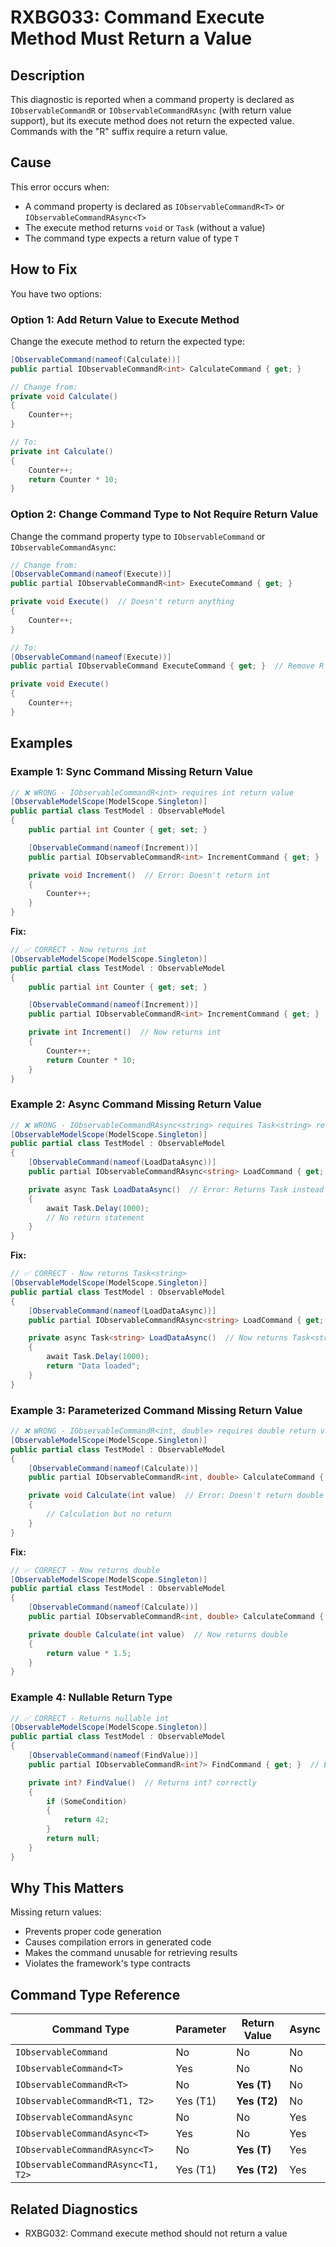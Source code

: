 # RXBG033: Command Execute Method Must Return a Value

## Description

This diagnostic is reported when a command property is declared as `IObservableCommandR` or `IObservableCommandRAsync` (with return value support), but its execute method does not return the expected value. Commands with the "R" suffix require a return value.

## Cause

This error occurs when:
- A command property is declared as `IObservableCommandR<T>` or `IObservableCommandRAsync<T>`
- The execute method returns `void` or `Task` (without a value)
- The command type expects a return value of type `T`

## How to Fix

You have two options:

### Option 1: Add Return Value to Execute Method

Change the execute method to return the expected type:

```csharp
[ObservableCommand(nameof(Calculate))]
public partial IObservableCommandR<int> CalculateCommand { get; }

// Change from:
private void Calculate()
{
    Counter++;
}

// To:
private int Calculate()
{
    Counter++;
    return Counter * 10;
}
```

### Option 2: Change Command Type to Not Require Return Value

Change the command property type to `IObservableCommand` or `IObservableCommandAsync`:

```csharp
// Change from:
[ObservableCommand(nameof(Execute))]
public partial IObservableCommandR<int> ExecuteCommand { get; }

private void Execute()  // Doesn't return anything
{
    Counter++;
}

// To:
[ObservableCommand(nameof(Execute))]
public partial IObservableCommand ExecuteCommand { get; }  // Remove R and type parameter

private void Execute()
{
    Counter++;
}
```

## Examples

### Example 1: Sync Command Missing Return Value

```csharp
// ❌ WRONG - IObservableCommandR<int> requires int return value
[ObservableModelScope(ModelScope.Singleton)]
public partial class TestModel : ObservableModel
{
    public partial int Counter { get; set; }

    [ObservableCommand(nameof(Increment))]
    public partial IObservableCommandR<int> IncrementCommand { get; }  // Expects int return

    private void Increment()  // Error: Doesn't return int
    {
        Counter++;
    }
}
```

**Fix:**

```csharp
// ✅ CORRECT - Now returns int
[ObservableModelScope(ModelScope.Singleton)]
public partial class TestModel : ObservableModel
{
    public partial int Counter { get; set; }

    [ObservableCommand(nameof(Increment))]
    public partial IObservableCommandR<int> IncrementCommand { get; }

    private int Increment()  // Now returns int
    {
        Counter++;
        return Counter * 10;
    }
}
```

### Example 2: Async Command Missing Return Value

```csharp
// ❌ WRONG - IObservableCommandRAsync<string> requires Task<string> return
[ObservableModelScope(ModelScope.Singleton)]
public partial class TestModel : ObservableModel
{
    [ObservableCommand(nameof(LoadDataAsync))]
    public partial IObservableCommandRAsync<string> LoadCommand { get; }  // Expects string return

    private async Task LoadDataAsync()  // Error: Returns Task instead of Task<string>
    {
        await Task.Delay(1000);
        // No return statement
    }
}
```

**Fix:**

```csharp
// ✅ CORRECT - Now returns Task<string>
[ObservableModelScope(ModelScope.Singleton)]
public partial class TestModel : ObservableModel
{
    [ObservableCommand(nameof(LoadDataAsync))]
    public partial IObservableCommandRAsync<string> LoadCommand { get; }

    private async Task<string> LoadDataAsync()  // Now returns Task<string>
    {
        await Task.Delay(1000);
        return "Data loaded";
    }
}
```

### Example 3: Parameterized Command Missing Return Value

```csharp
// ❌ WRONG - IObservableCommandR<int, double> requires double return value
[ObservableModelScope(ModelScope.Singleton)]
public partial class TestModel : ObservableModel
{
    [ObservableCommand(nameof(Calculate))]
    public partial IObservableCommandR<int, double> CalculateCommand { get; }  // Expects double return

    private void Calculate(int value)  // Error: Doesn't return double
    {
        // Calculation but no return
    }
}
```

**Fix:**

```csharp
// ✅ CORRECT - Now returns double
[ObservableModelScope(ModelScope.Singleton)]
public partial class TestModel : ObservableModel
{
    [ObservableCommand(nameof(Calculate))]
    public partial IObservableCommandR<int, double> CalculateCommand { get; }

    private double Calculate(int value)  // Now returns double
    {
        return value * 1.5;
    }
}
```

### Example 4: Nullable Return Type

```csharp
// ✅ CORRECT - Returns nullable int
[ObservableModelScope(ModelScope.Singleton)]
public partial class TestModel : ObservableModel
{
    [ObservableCommand(nameof(FindValue))]
    public partial IObservableCommandR<int?> FindCommand { get; }  // Expects int? return

    private int? FindValue()  // Returns int? correctly
    {
        if (SomeCondition)
        {
            return 42;
        }
        return null;
    }
}
```

## Why This Matters

Missing return values:
- Prevents proper code generation
- Causes compilation errors in generated code
- Makes the command unusable for retrieving results
- Violates the framework's type contracts

## Command Type Reference

| Command Type | Parameter | Return Value | Async |
|-------------|-----------|--------------|-------|
| `IObservableCommand` | No | No | No |
| `IObservableCommand<T>` | Yes | No | No |
| `IObservableCommandR<T>` | No | **Yes (T)** | No |
| `IObservableCommandR<T1, T2>` | Yes (T1) | **Yes (T2)** | No |
| `IObservableCommandAsync` | No | No | Yes |
| `IObservableCommandAsync<T>` | Yes | No | Yes |
| `IObservableCommandRAsync<T>` | No | **Yes (T)** | Yes |
| `IObservableCommandRAsync<T1, T2>` | Yes (T1) | **Yes (T2)** | Yes |

## Related Diagnostics

- RXBG032: Command execute method should not return a value
